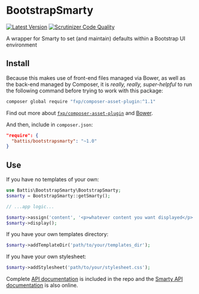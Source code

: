 # BootstrapSmarty

[![Latest Version](https://img.shields.io/packagist/v/battis/bootstrapsmarty.svg)](https://packagist.org/packages/battis/bootstrapsmarty)
[![Scrutinizer Code Quality](https://scrutinizer-ci.com/g/battis/bootstrapsmarty/badges/quality-score.png?b=master)](https://scrutinizer-ci.com/g/battis/bootstrapsmarty/?branch=master)

A wrapper for Smarty to set (and maintain) defaults within a Bootstrap UI environment

## Install

Because this makes use of front-end files managed via Bower, as well as the back-end managed by Composer, it is _really, really, super-helpful_ to run the following command before trying to work with this package:

```BASH
composer global require "fxp/composer-asset-plugin:^1.1"
```

Find out more about [`fxp/composer-asset-plugin`](https://github.com/francoispluchino/composer-asset-plugin) and [Bower](http://bower.io/).

And then, include in `composer.json`:

```JSON
"require": {
  "battis/bootstrapsmarty": "~1.0"
}
```

## Use

If you have no templates of your own:

```PHP
use Battis\BootstrapSmarty\BootstrapSmarty;
$smarty = BootstrapSmarty::getSmarty();

// ...app logic...

$smarty->assign('content', '<p>whatever content you want displayed</p>');
$smarty->display();
```

If you have your own templates directory:

```PHP
$smarty->addTemplateDir('path/to/your/templates_dir');
```

If you have your own stylesheet:

```PHP
$smarty->addStylesheet('path/to/your/stylesheet.css');
```



Complete [API documentation](https://htmlpreview.github.io/?https://raw.githubusercontent.com/battis/BootstrapSmarty/master/doc/namespaces/Battis.BootstrapSmarty.html) is included in the repo and the [Smarty API documentation](http://www.smarty.net/docs/en/) is also online.
